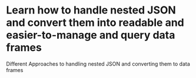 # Learn how to handle nested JSON and convert them into readable and easier-to-manage and query data frames
Different Approaches to handling nested JSON and converting them to data frames 
